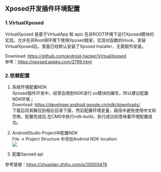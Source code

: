 ## Xposed开发插件环境配置

### 1.VirtualXposed

VirtualXposed 是基于VirtualApp 和 epic 在非ROOT环境下运行Xposed模块的实现。允许在非Root得环境下使用Xposed框架，实现对函数的Hook。安装VirtualXposed后，里面已经默认安装了Xposed Installer，无需额外安装。  

Download: https://github.com/android-hacker/VirtualXposed   
参考：https://xposed.appkg.com/2799.html   


### 2.依赖配置

1. 系统环境配置NDK  
	Xposed插件开发中，经常会用到NDK进行.so模块的编写，所以建议配置NDK环境；  
	Download: https://developer.android.google.cn/ndk/downloads/  
	下载后将其解压到相应目录下面，然后配置环境变量，路径中避免使用中文和空格，配置完成后,在CMD中执行ndk-build，执行成功则意味着环境配置成功。
2. AndroidStudio Project中配置NDK	  
	File -> Project Structure 中添加Android NDK location:  
	 <img src="https://github.com/shadow-horse/Learning-resource/blob/master/practice/media/ndk_201809201209.pngndk_201809201209.png" />  
	
3. 配置Xposed api
   




参考链接：https://zhuanlan.zhihu.com/p/35003478  

